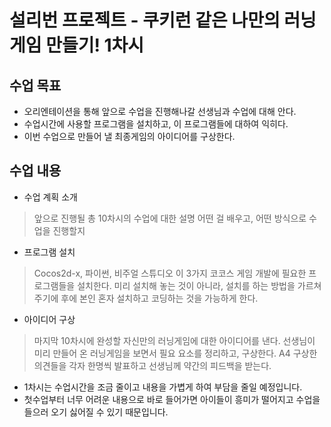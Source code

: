 # 설리번 프로젝트 - 쿠키런 같은 나만의 러닝 게임 만들기! 1차시

## 수업 목표

- 오리엔테이션을 통해 앞으로 수업을 진행해나갈 선생님과 수업에 대해 안다.
- 수업시간에 사용할 프로그램을 설치하고, 이 프로그램들에 대하여 익히다.
- 이번 수업으로 만들어 낼 최종게임의 아이디어를 구상한다.

## 수업 내용

* 수업 계획 소개
 > 앞으로 진행될 총 10차시의 수업에 대한 설명
 > 어떤 걸 배우고, 어떤 방식으로 수업을 진행할지

* 프로그램 설치
 > Cocos2d-x, 파이썬, 비주얼 스튜디오 이 3가지 코코스 게임 개발에 필요한 프로그램들을 설치한다.
 > 미리 설치해 놓는 것이 아니라, 설치를 하는 방법을 가르쳐주기에 후에 본인 혼자 설치하고 코딩하는 것을 가능하게 한다.

* 아이디어 구상
 > 마지막 10차시에 완성할 자신만의 러닝게임에 대한 아이디어를 낸다.
 > 선생님이 미리 만들어 온 러닝게임을 보면서 필요 요소를 정리하고, 구상한다.
 > A4
 > 구상한 의견들을 각자 한명씩 발표하고 선생님께 약간의 피드백을 받는다.

 - 1차시는 수업시간을 조금 줄이고 내용을 가볍게 하여 부담을 줄일 예정입니다.
 - 첫수업부터 너무 어려운 내용으로 바로 들어가면 아이들이 흥미가 떨어지고 수업을 들으러 오기 싫어질 수 있기 때문입니다.
